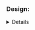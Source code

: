 ### Design:
<details about implementation such as data structures and algorithms used>
I tried to apply binary search on this problem, where i search 
recursively, breaking down the problem until 
I find the solution.

### Time Complexity:
<Big O notation with brief explanation>
O(log N ) binary search would be O(log n) but i have to 
search every time i split both sides so i belive is O(N log N) where N is the 
amount i have to search until i find it every time i break the problem in two.


### Space Complexity:
<Big O notation with brief explanation>
O(log N )